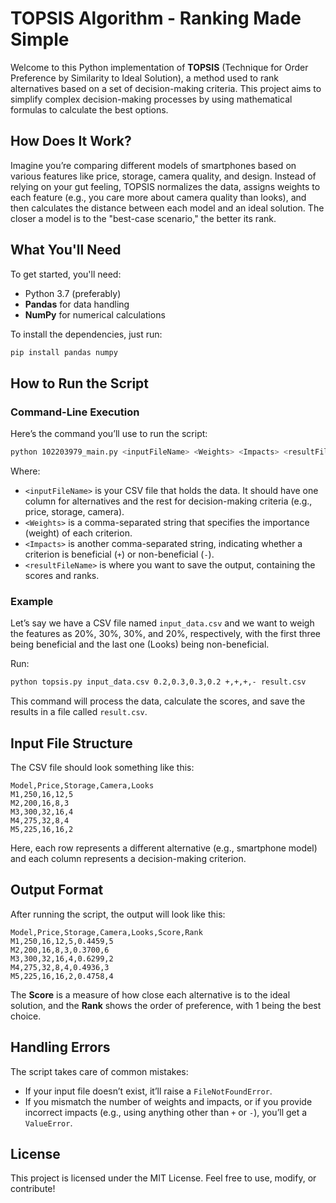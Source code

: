 # TOPSIS Algorithm - Ranking Made Simple

Welcome to this Python implementation of **TOPSIS** (Technique for Order Preference by Similarity to Ideal Solution), a method used to rank alternatives based on a set of decision-making criteria. This project aims to simplify complex decision-making processes by using mathematical formulas to calculate the best options.

## How Does It Work?

Imagine you’re comparing different models of smartphones based on various features like price, storage, camera quality, and design. Instead of relying on your gut feeling, TOPSIS normalizes the data, assigns weights to each feature (e.g., you care more about camera quality than looks), and then calculates the distance between each model and an ideal solution. The closer a model is to the "best-case scenario," the better its rank.

## What You'll Need

To get started, you'll need:
- Python 3.7 (preferably)
- **Pandas** for data handling
- **NumPy** for numerical calculations

To install the dependencies, just run:

```bash
pip install pandas numpy
```

## How to Run the Script

### Command-Line Execution

Here’s the command you’ll use to run the script:

```bash
python 102203979_main.py <inputFileName> <Weights> <Impacts> <resultFileName>
```

Where:
- `<inputFileName>` is your CSV file that holds the data. It should have one column for alternatives and the rest for decision-making criteria (e.g., price, storage, camera).
- `<Weights>` is a comma-separated string that specifies the importance (weight) of each criterion.
- `<Impacts>` is another comma-separated string, indicating whether a criterion is beneficial (`+`) or non-beneficial (`-`).
- `<resultFileName>` is where you want to save the output, containing the scores and ranks.

### Example

Let’s say we have a CSV file named `input_data.csv` and we want to weigh the features as 20%, 30%, 30%, and 20%, respectively, with the first three being beneficial and the last one (Looks) being non-beneficial.

Run:

```bash
python topsis.py input_data.csv 0.2,0.3,0.3,0.2 +,+,+,- result.csv
```

This command will process the data, calculate the scores, and save the results in a file called `result.csv`.

## Input File Structure

The CSV file should look something like this:

```csv
Model,Price,Storage,Camera,Looks
M1,250,16,12,5
M2,200,16,8,3
M3,300,32,16,4
M4,275,32,8,4
M5,225,16,16,2
```

Here, each row represents a different alternative (e.g., smartphone model) and each column represents a decision-making criterion.

## Output Format

After running the script, the output will look like this:

```csv
Model,Price,Storage,Camera,Looks,Score,Rank
M1,250,16,12,5,0.4459,5
M2,200,16,8,3,0.3700,6
M3,300,32,16,4,0.6299,2
M4,275,32,8,4,0.4936,3
M5,225,16,16,2,0.4758,4
```

The **Score** is a measure of how close each alternative is to the ideal solution, and the **Rank** shows the order of preference, with 1 being the best choice.

## Handling Errors

The script takes care of common mistakes:
- If your input file doesn’t exist, it’ll raise a `FileNotFoundError`.
- If you mismatch the number of weights and impacts, or if you provide incorrect impacts (e.g., using anything other than `+` or `-`), you’ll get a `ValueError`.

## License

This project is licensed under the MIT License. Feel free to use, modify, or contribute!

